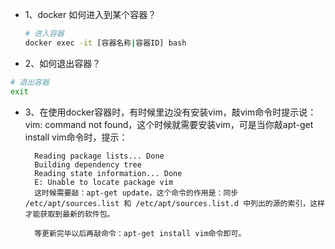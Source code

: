 * 1、docker 如何进入到某个容器？

  ```bash
  # 进入容器
  docker exec -it [容器名称|容器ID] bash
  ```

* 2、如何退出容器？

```bash
# 退出容器
exit
```

* 3、在使用docker容器时，有时候里边没有安装vim，敲vim命令时提示说：vim: command not found，这个时候就需要安装vim，可是当你敲apt-get install vim命令时，提示：

        Reading package lists... Done
        Building dependency tree       
        Reading state information... Done
        E: Unable to locate package vim
        这时候需要敲：apt-get update，这个命令的作用是：同步 /etc/apt/sources.list 和 /etc/apt/sources.list.d 中列出的源的索引，这样才能获取到最新的软件包。

        等更新完毕以后再敲命令：apt-get install vim命令即可。
